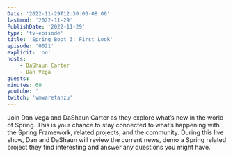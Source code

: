 ```yaml
---
Date: '2022-11-29T12:30:00-08:00'
lastmod: '2022-11-29'
PublishDate: '2022-11-29'
type: 'tv-episode'
title: 'Spring Boot 3: First Look'
episode: '0021'
explicit: 'no'
hosts:
    - DaShaun Carter
    - Dan Vega
guests:
minutes: 60
youtube: ''
twitch: 'vmwaretanzu'
---
```


Join Dan Vega and DaShaun Carter as they explore what’s new in the world of Spring. This is your chance to stay connected to what’s happening with the Spring Framework, related projects, and the community. During this live show, Dan and DaShaun will review the current news, demo a Spring related project they find interesting and answer any questions you might have.
